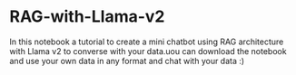 # RAG-with-Llama-v2

In this notebook a tutorial to create a mini chatbot using RAG architecture with Llama v2 to converse with your data.uou can download the notebook and use your own data in any format and chat with your data :) 
